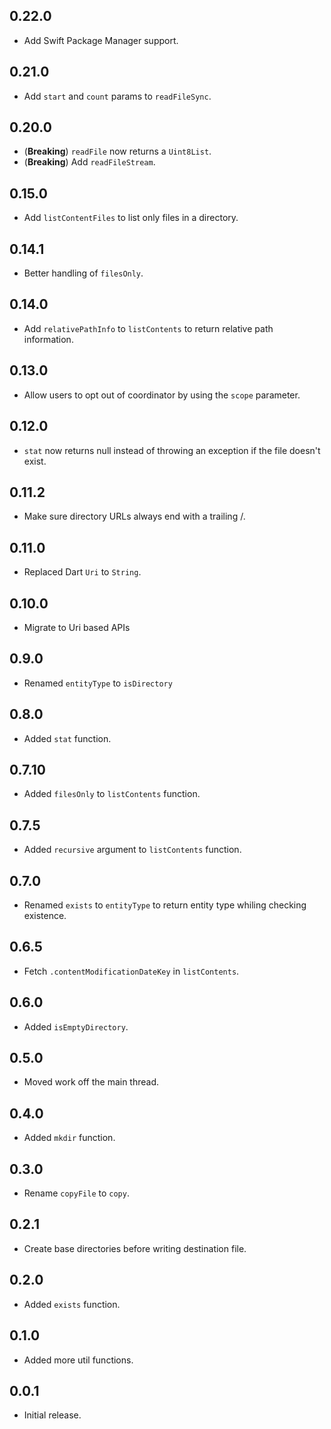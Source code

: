 ## 0.22.0

- Add Swift Package Manager support.

## 0.21.0

- Add `start` and `count` params to `readFileSync`.

## 0.20.0

- (**Breaking**) `readFile` now returns a `Uint8List`.
- (**Breaking**) Add `readFileStream`.

## 0.15.0

- Add `listContentFiles` to list only files in a directory.

## 0.14.1

- Better handling of `filesOnly`.

## 0.14.0

- Add `relativePathInfo` to `listContents` to return relative path information.

## 0.13.0

- Allow users to opt out of coordinator by using the `scope` parameter.

## 0.12.0

- `stat` now returns null instead of throwing an exception if the file doesn't exist.

## 0.11.2

- Make sure directory URLs always end with a trailing /.

## 0.11.0

- Replaced Dart `Uri` to `String`.

## 0.10.0

- Migrate to Uri based APIs

## 0.9.0

- Renamed `entityType` to `isDirectory`

## 0.8.0

- Added `stat` function.

## 0.7.10

- Added `filesOnly` to `listContents` function.

## 0.7.5

- Added `recursive` argument to `listContents` function.

## 0.7.0

- Renamed `exists` to `entityType` to return entity type whiling checking existence.

## 0.6.5

- Fetch `.contentModificationDateKey` in `listContents`.

## 0.6.0

- Added `isEmptyDirectory`.

## 0.5.0

- Moved work off the main thread.

## 0.4.0

- Added `mkdir` function.

## 0.3.0

- Rename `copyFile` to `copy`.

## 0.2.1

- Create base directories before writing destination file.

## 0.2.0

- Added `exists` function.

## 0.1.0

- Added more util functions.

## 0.0.1

- Initial release.
